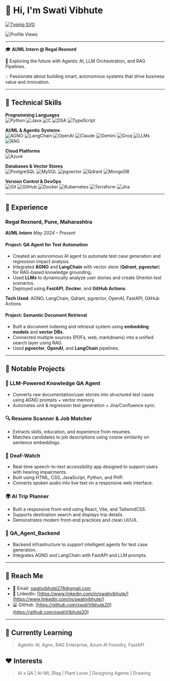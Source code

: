 # 👋 Hi, I'm Swati Vibhute

[![Typing SVG](https://readme-typing-svg.demolab.com?lines=Hi,+I'm+Swati+Vibhute!&font=Fira%20Code&size=30&duration=3000&color=36BCF7&center=true)](https://git.io/typing-svg)

![Profile Views](https://komarev.com/ghpvc/?username=swativibhute&color=blue&style=flat-square)

---

🎓 **AI/ML Intern @ Regal Rexnord**

🚀 Exploring the future with Agentic AI, LLM Orchestration, and RAG Pipelines.

💡 Passionate about building smart, autonomous systems that drive business value and innovation.

---

## 🔧 Technical Skills

**Programming Languages**<br>
![Python](https://img.shields.io/badge/Python-3776AB?style=for-the-badge&logo=python&logoColor=white)
![Java](https://img.shields.io/badge/Java-007396?style=for-the-badge&logo=java&logoColor=white)
![C](https://img.shields.io/badge/C-00599C?style=for-the-badge&logo=c&logoColor=white)
![DSA](https://img.shields.io/badge/DSA-Algorithm-blue?style=for-the-badge)
![TypeScript](https://img.shields.io/badge/TypeScript-3178C6?style=for-the-badge&logo=typescript&logoColor=white)

**AI/ML & Agentic Systems**<br>
![AGNO](https://img.shields.io/badge/AGNO-000000?style=for-the-badge&logo=ai&logoColor=white)
![LangChain](https://img.shields.io/badge/LangChain-00B4D8?style=for-the-badge)
![OpenAI](https://img.shields.io/badge/OpenAI-412991?style=for-the-badge&logo=openai&logoColor=white)
![Claude](https://img.shields.io/badge/Claude-AI-black?style=for-the-badge)
![Gemini](https://img.shields.io/badge/Gemini-4285F4?style=for-the-badge)
![Groq](https://img.shields.io/badge/Groq-FF6F00?style=for-the-badge)
![LLMs](https://img.shields.io/badge/LLM-Orchestration-green?style=for-the-badge)
![RAG](https://img.shields.io/badge/RAG%20Pipeline-F57C00?style=for-the-badge)

**Cloud Platforms**<br>
![Azure](https://img.shields.io/badge/Microsoft%20Azure-0089D6?style=for-the-badge&logo=microsoftazure&logoColor=white)

**Databases & Vector Stores**<br>
![PostgreSQL](https://img.shields.io/badge/PostgreSQL-336791?style=for-the-badge&logo=postgresql&logoColor=white)
![MySQL](https://img.shields.io/badge/MySQL-4479A1?style=for-the-badge&logo=mysql&logoColor=white)
![pgvector](https://img.shields.io/badge/pgvector-5C3EE8?style=for-the-badge)
![Qdrant](https://img.shields.io/badge/Qdrant-800080?style=for-the-badge)
![MongoDB](https://img.shields.io/badge/MongoDB-4EA94B?style=for-the-badge&logo=mongodb&logoColor=white)

**Version Control & DevOps**<br>
![Git](https://img.shields.io/badge/Git-F05032?style=for-the-badge&logo=git&logoColor=white)
![GitHub](https://img.shields.io/badge/GitHub-181717?style=for-the-badge&logo=github&logoColor=white)
![Docker](https://img.shields.io/badge/Docker-2496ED?style=for-the-badge&logo=docker&logoColor=white)
![Kubernetes](https://img.shields.io/badge/Kubernetes-326CE5?style=for-the-badge&logo=kubernetes&logoColor=white)
![Terraform](https://img.shields.io/badge/Terraform-623CE4?style=for-the-badge&logo=terraform&logoColor=white)
![Jira](https://img.shields.io/badge/Jira-0052CC?style=for-the-badge&logo=jira&logoColor=white)

---

## 💼 Experience

### **Regal Rexnord**, Pune, Maharashtra
**AI/ML Intern**
*May 2024 – Present*

#### **Project: QA Agent for Test Automation**
- Created an autonomous AI agent to automate test case generation and regression impact analysis.
- Integrated **AGNO** and **LangChain** with vector store (**Qdrant**, **pgvector**) for RAG-based knowledge grounding.
- Used **LLMs** to dynamically analyze user stories and create Gherkin test scenarios.
- Deployed using **FastAPI**, **Docker**, and **GitHub Actions**.

**Tech Used**: AGNO, LangChain, Qdrant, pgvector, OpenAI, FastAPI, GitHub Actions

#### **Project: Semantic Document Retrieval**
- Built a document indexing and retrieval system using **embedding models** and **vector DBs**.
- Connected multiple sources (PDFs, web, markdowns) into a unified search layer using RAG.
- Used **pgvector**, **OpenAI**, and **LangChain** pipelines.

---

## 🚀 Notable Projects

### 🧠 LLM-Powered Knowledge QA Agent
- Converts raw documentation/user stories into structured test cases using AGNO prompts + vector memory.
- Automates unit & regression test generation + Jira/Confluence sync.

### 🔍 Resume Scanner & Job Matcher
- Extracts skills, education, and experience from resumes.
- Matches candidates to job descriptions using cosine similarity on sentence embeddings.

### 🦻 Deaf-Watch
- Real-time speech-to-text accessibility app designed to support users with hearing impairments.
- Built using HTML, CSS, JavaScript, Python, and PHP.
- Converts spoken audio into live text on a responsive web interface.

### 🌍 AI Trip Planner
- Built a responsive front-end using React, Vite, and TailwindCSS.
- Supports destination search and displays trip details.
- Demonstrates modern front-end practices and clean UI/UX.

### 🧪 QA_Agent_Backend
- Backend infrastructure to support intelligent agents for test case generation.
- Integrates AGNO and LangChain with FastAPI and LLM prompts.

---

## 📢 Reach Me

- 📧 Email: [swativibhute276@gmail.com](mailto:swativibhute276@gmail.com)
- 💼 LinkedIn: [https://www.linkedin.com/in/swativibhute/](https://www.linkedin.com/in/swativibhute/)
- 💻 GitHub: [https://github.com/swatiVibhute20](https://github.com/swatiVibhute20)

---

## 🌱 Currently Learning
> Agentic AI, Agno, RAG Enterprise, Azure AI Foundry, FastAPI

## ❤️ Interests
> AI x QA | AI-ML |Rag | Plant Lover | Designing Agents | Drawing
